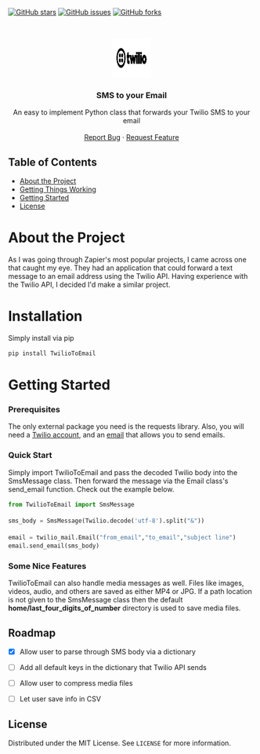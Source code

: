 <!--
*** Thanks for checking out this README Template. If you have a suggestion that would
*** make this better, please fork the repo and create a pull request or simply open
*** an issue with the tag "enhancement".
*** Thanks again! Now go create something AMAZING! :D
-->





<!-- PROJECT SHIELDS -->
<!--
*** I'm using markdown "reference style" links for readability.
*** Reference links are enclosed in brackets [ ] instead of parentheses ( ).
*** See the bottom of this document for the declaration of the reference variables
*** for contributors-url, forks-url, etc. This is an optional, concise syntax you may use.
*** https://www.markdownguide.org/basic-syntax/#reference-style-links
-->
[![GitHub stars](https://img.shields.io/github/stars/lowmoney/twilio_to_email)](https://github.com/lowmoney/twilio_to_email/stargazers)
[![GitHub issues](https://img.shields.io/github/issues/lowmoney/twilio_to_email)](https://github.com/lowmoney/twilio_to_email/issues)
[![GitHub forks](https://img.shields.io/github/forks/lowmoney/twilio_to_email)](https://github.com/lowmoney/twilio_to_email/network)



<!-- PROJECT LOGO -->
<br />
<p align="center">
  <a href="https://github.com/lowmoney/twilio_to_email">
    <img src="twilio-logo-black.svg" alt="Logo" width="80" height="80">
  </a>

  <h3 align="center">SMS to your Email</h3>

  <p align="center">
    An easy to implement Python class that forwards your Twilio SMS to your email
    <br />
    <br />
    <a href="mailto: hendry@hendryratnam.com">Report Bug</a>
    ·
    <a href="mailto: hendry@hendryratnam.com">Request Feature</a>
  </p>
</p>



<!-- TABLE OF CONTENTS -->
## Table of Contents

* [About the Project](#about-the-project)
* [Getting Things Working](#installation)
* [Getting Started](#getting-started)
* [License](#license)



<!-- ABOUT THE PROJECT -->

# About the Project
As I was going through Zapier's most popular projects, I came across one that caught my eye. They had an application that could forward a text message to an email address using the Twilio API. Having experience with the Twilio API, I decided I'd make a similar project.

# Installation
Simply install via pip
```bash
pip install TwilioToEmail
```

<!-- GETTING STARTED -->
# Getting Started

### Prerequisites
The only external package you need is the requests library. Also, you will need a [Twilio account](https://www.twilio.com/), and an [email](https://support.google.com/accounts/answer/6010255) that allows you to send emails.

### Quick Start
Simply import TwilioToEmail and pass the decoded Twilio body into the SmsMessage class. Then forward the message via the Email class's send_email function. Check out the example below.

```python
from TwilioToEmail import SmsMessage

sms_body = SmsMessage(Twilio.decode('utf-8').split("&"))

email = twilio_mail.Email("from_email","to_email","subject line")
email.send_email(sms_body)
```

### Some Nice Features
TwilioToEmail can also handle media messages as well. Files like images, videos, audio, and others are saved as either MP4 or JPG. If a path location is not given to the SmsMessage class then the default **home/last_four_digits_of_number** directory is used to save media files.


<!-- ROADMAP -->
## Roadmap
- [x] Allow user to parse through SMS body via a dictionary
- [ ] Add all default keys in the dictionary that Twilio API sends
- [ ] Allow user to compress media files
- [ ] Let user save info in CSV






<!-- LICENSE -->
## License
Distributed under the MIT License. See `LICENSE` for more information.
